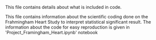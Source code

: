 This file contains details about what is included in code.

This file contains information about the scientific coding done on the Frahmingham Heart Study to interpret statistical significant result.
The information about the code for easy reproduction is given in 'Project_Framingham_Heart.ipynb' notebook
